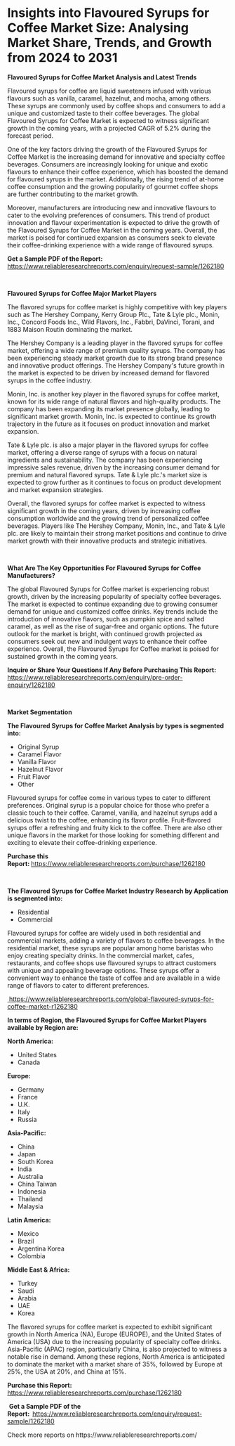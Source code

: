 <p><h1>Insights into Flavoured Syrups for Coffee Market Size: Analysing Market Share, Trends, and Growth from 2024 to 2031</h1></p><p><strong>Flavoured Syrups for Coffee Market Analysis and Latest Trends</strong></p>
<p><p>Flavoured syrups for coffee are liquid sweeteners infused with various flavours such as vanilla, caramel, hazelnut, and mocha, among others. These syrups are commonly used by coffee shops and consumers to add a unique and customized taste to their coffee beverages. The global Flavoured Syrups for Coffee Market is expected to witness significant growth in the coming years, with a projected CAGR of 5.2% during the forecast period.</p><p>One of the key factors driving the growth of the Flavoured Syrups for Coffee Market is the increasing demand for innovative and specialty coffee beverages. Consumers are increasingly looking for unique and exotic flavours to enhance their coffee experience, which has boosted the demand for flavoured syrups in the market. Additionally, the rising trend of at-home coffee consumption and the growing popularity of gourmet coffee shops are further contributing to the market growth.</p><p>Moreover, manufacturers are introducing new and innovative flavours to cater to the evolving preferences of consumers. This trend of product innovation and flavour experimentation is expected to drive the growth of the Flavoured Syrups for Coffee Market in the coming years. Overall, the market is poised for continued expansion as consumers seek to elevate their coffee-drinking experience with a wide range of flavoured syrups.</p></p>
<p><strong>Get a Sample PDF of the Report:&nbsp;</strong> <a href="https://www.reliableresearchreports.com/enquiry/request-sample/1262180">https://www.reliableresearchreports.com/enquiry/request-sample/1262180</a></p>
<p>&nbsp;</p>
<p><strong>Flavoured Syrups for Coffee Major Market Players</strong></p>
<p><p>The flavored syrups for coffee market is highly competitive with key players such as The Hershey Company, Kerry Group Plc., Tate & Lyle plc., Monin, Inc., Concord Foods Inc., Wild Flavors, Inc., Fabbri, DaVinci, Torani, and 1883 Maison Routin dominating the market.</p><p>The Hershey Company is a leading player in the flavored syrups for coffee market, offering a wide range of premium quality syrups. The company has been experiencing steady market growth due to its strong brand presence and innovative product offerings. The Hershey Company's future growth in the market is expected to be driven by increased demand for flavored syrups in the coffee industry.</p><p>Monin, Inc. is another key player in the flavored syrups for coffee market, known for its wide range of natural flavors and high-quality products. The company has been expanding its market presence globally, leading to significant market growth. Monin, Inc. is expected to continue its growth trajectory in the future as it focuses on product innovation and market expansion.</p><p>Tate & Lyle plc. is also a major player in the flavored syrups for coffee market, offering a diverse range of syrups with a focus on natural ingredients and sustainability. The company has been experiencing impressive sales revenue, driven by the increasing consumer demand for premium and natural flavored syrups. Tate & Lyle plc.'s market size is expected to grow further as it continues to focus on product development and market expansion strategies.</p><p>Overall, the flavored syrups for coffee market is expected to witness significant growth in the coming years, driven by increasing coffee consumption worldwide and the growing trend of personalized coffee beverages. Players like The Hershey Company, Monin, Inc., and Tate & Lyle plc. are likely to maintain their strong market positions and continue to drive market growth with their innovative products and strategic initiatives.</p></p>
<p>&nbsp;</p>
<p><strong>What Are The Key Opportunities For Flavoured Syrups for Coffee Manufacturers?</strong></p>
<p><p>The global Flavoured Syrups for Coffee market is experiencing robust growth, driven by the increasing popularity of specialty coffee beverages. The market is expected to continue expanding due to growing consumer demand for unique and customized coffee drinks. Key trends include the introduction of innovative flavors, such as pumpkin spice and salted caramel, as well as the rise of sugar-free and organic options. The future outlook for the market is bright, with continued growth projected as consumers seek out new and indulgent ways to enhance their coffee experience. Overall, the Flavoured Syrups for Coffee market is poised for sustained growth in the coming years.</p></p>
<p><strong>Inquire or Share Your Questions If Any Before Purchasing This Report:</strong> <a href="https://www.reliableresearchreports.com/enquiry/pre-order-enquiry/1262180">https://www.reliableresearchreports.com/enquiry/pre-order-enquiry/1262180</a></p>
<p>&nbsp;</p>
<p><strong>Market Segmentation</strong></p>
<p><strong>The Flavoured Syrups for Coffee Market Analysis by types is segmented into:</strong></p>
<p><ul><li>Original Syrup</li><li>Caramel Flavor</li><li>Vanilla Flavor</li><li>Hazelnut Flavor</li><li>Fruit Flavor</li><li>Other</li></ul></p>
<p><p>Flavoured syrups for coffee come in various types to cater to different preferences. Original syrup is a popular choice for those who prefer a classic touch to their coffee. Caramel, vanilla, and hazelnut syrups add a delicious twist to the coffee, enhancing its flavor profile. Fruit-flavored syrups offer a refreshing and fruity kick to the coffee. There are also other unique flavors in the market for those looking for something different and exciting to elevate their coffee-drinking experience.</p></p>
<p><strong>Purchase this Report:&nbsp;</strong><a href="https://www.reliableresearchreports.com/purchase/1262180">https://www.reliableresearchreports.com/purchase/1262180</a></p>
<p>&nbsp;</p>
<p><strong>The Flavoured Syrups for Coffee Market Industry Research by Application is segmented into:</strong></p>
<p><ul><li>Residential</li><li>Commercial</li></ul></p>
<p><p>Flavoured syrups for coffee are widely used in both residential and commercial markets, adding a variety of flavors to coffee beverages. In the residential market, these syrups are popular among home baristas who enjoy creating specialty drinks. In the commercial market, cafes, restaurants, and coffee shops use flavoured syrups to attract customers with unique and appealing beverage options. These syrups offer a convenient way to enhance the taste of coffee and are available in a wide range of flavors to cater to different preferences.</p></p>
<p><a href="https://www.reliableresearchreports.com/global-flavoured-syrups-for-coffee-market-r1262180">&nbsp;https://www.reliableresearchreports.com/global-flavoured-syrups-for-coffee-market-r1262180</a></p>
<p><strong>In terms of Region, the Flavoured Syrups for Coffee Market Players available by Region are:</strong></p>
<p>
    <p> <strong> North America: </strong>
        <ul>
            <li>United States</li>
            <li>Canada</li>
        </ul>
        </p> 
    <p> <strong> Europe: </strong>
        <ul>
            <li>Germany</li>
            <li>France</li>
            <li>U.K.</li>
            <li>Italy</li>
            <li>Russia</li>
        </ul>
        </p> 
    <p> <strong> Asia-Pacific: </strong>
        <ul>
            <li>China</li>
            <li>Japan</li>
            <li>South Korea</li>
            <li>India</li>
            <li>Australia</li>
            <li>China Taiwan</li>
            <li>Indonesia</li>
            <li>Thailand</li>
            <li>Malaysia</li>
        </ul>
        </p> 
    <p> <strong> Latin America: </strong>
        <ul>
            <li>Mexico</li>
            <li>Brazil</li>
            <li>Argentina Korea</li>
            <li>Colombia</li>
        </ul>
        </p> 
    <p> <strong> Middle East & Africa: </strong>
        <ul>
            <li>Turkey</li>
            <li>Saudi</li>
            <li>Arabia</li>
            <li>UAE</li>
            <li>Korea</li>
        </ul>
    </p>
    </p>
<p><p>The flavored syrups for coffee market is expected to exhibit significant growth in North America (NA), Europe (EUROPE), and the United States of America (USA) due to the increasing popularity of specialty coffee drinks. Asia-Pacific (APAC) region, particularly China, is also projected to witness a notable rise in demand. Among these regions, North America is anticipated to dominate the market with a market share of 35%, followed by Europe at 25%, the USA at 20%, and China at 15%.</p></p>
<p><strong>Purchase this Report: </strong><a href="https://www.reliableresearchreports.com/purchase/1262180">https://www.reliableresearchreports.com/purchase/1262180</a></p>
<p>&nbsp;<strong>Get a Sample PDF of the Report:&nbsp;&nbsp;</strong><a href="https://www.reliableresearchreports.com/enquiry/request-sample/1262180">https://www.reliableresearchreports.com/enquiry/request-sample/1262180</a></p>
<p><strong></strong></p>
<p>Check more reports on https://www.reliableresearchreports.com/</p>